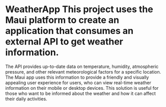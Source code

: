# WeatherApp This project uses the Maui platform to create an application that consumes an external API to get weather information. 
The API provides up-to-date data on temperature, humidity, atmospheric pressure, and other relevant meteorological factors for a specific location. 
The Maui app uses this information to provide a friendly and visually appealing user experience for users, 
who can view real-time weather information on their mobile or desktop devices. 
This solution is useful for those who want to be informed about the weather and how it can affect their daily activities.
